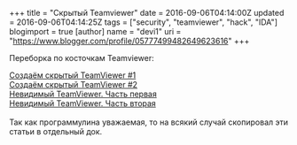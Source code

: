 +++
title = "Скрытый Teamviewer"
date = 2016-09-06T04:14:00Z
updated = 2016-09-06T04:14:25Z
tags = ["security", "teamviewer", "hack", "IDA"]
blogimport = true 
[author]
	name = "devi1"
	uri = "https://www.blogger.com/profile/05777499482649623616"
+++

Переборка по косточкам Teamviewer:<br /><div style="background-color: white; color: #151515; font-weight: 400; line-height: 42px; margin: 0px; padding: 0px; text-align: center;"></div><div style="text-align: left;"><a href="https://vxlab.info/blog/2016/08/31/hidden-teamviewer-1/" style="font-family: inherit;" target="_blank">Создаём скрытый TeamViewer #1</a></div><span style="font-family: inherit;"><div style="text-align: left;"><a href="https://vxlab.info/blog/2016/09/05/%D1%81%D0%BE%D0%B7%D0%B4%D0%B0%D1%91%D0%BC-%D1%81%D0%BA%D1%80%D1%8B%D1%82%D1%8B%D0%B9-teamviewer-2/" style="font-family: inherit;" target="_blank">Создаём скрытый TeamViewer #2</a></div><div style="text-align: left;"><a href="http://asam.by/archive/hide-tv/" style="font-family: inherit;" target="_blank">Невидимый TeamViewer. Часть первая</a></div><div style="text-align: left;"><a href="http://asam.by/archive/hide-tv-2/" target="_blank"></a><a href="http://asam.by/archive/hide-tv-2/" style="font-family: inherit;" target="_blank">Невидимый TeamViewer. Часть вторая</a></div><div style="text-align: left;"><br /></div><div style="text-align: left;">Так как программулина уважаемая, то на всякий случай скопировал эти статьи в отдельный док.</div></span>
